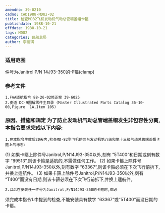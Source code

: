```yaml
---
amendno: 39-0210
cadno: CAD1988-MD82-02
title: 检查MD82飞机发动机气动总管端盖帽卡箍
publishdate: 1988-10-21
effdate: 1988-10-21
tags: MD82
categories: 民航总局
author: 李丽琪
---
```


### 适用范围 
件号为Janitrol P/N 14J93-350的卡箍(clamp)

### 参考文件
    1.FAA适航指令 88-20-02修正案 39-6025
    2.麦道 DC-9图解零件主目录 (Master Illustrated Parts Catalog 36-10-00,Figure  1A,Item 105) 

### 原因、措施和规定     为了防止发动机气动总管端盖帽发生非包容性分离,本指令要求完成以下内容: 
    1.在本指令生效后20天内,检查MD-82型飞机的两台发动机第八级和第十三级气动总管端盖帽卡箍上的标志: 
(1)
如果卡箍上除件号Janitrol,P/N14J93-350以外,刻有 “5T400”和日期或刻有数字 “89513”,则该卡箍是适航的,不需做任何工作。 
(2)
如果卡箍上除件号Janitrol,P/N14J93-350以外,刻有数字 “63367”,则该卡箍必须在下次飞行前拆下,并换上适航件。 
(3)
如果卡箍上除件号Janitrol,P/N14J93-350以外,刻有 “T400”而没有日期,则该卡箍必须在下次飞行前拆下,并换上适航件。 

    2.以后在安装任一件号为Janitrol,P/N14J93-350的卡箍时,都必
  
须完成本指令1.中提到的检查,不能安装具有数字 “63367”或“5T400”而没日期的卡箍。
